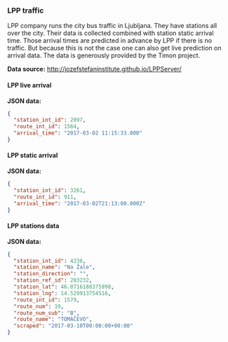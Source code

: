 ### LPP traffic

LPP company runs the city bus traffic in Ljubljana. They have stations 
all over the city. Their data is collected combined with station static 
arrival time. Those arrival times are predicted in advance by LPP if 
there is no traffic. But because this is not the case one can also get 
live prediction on arrival data. The data is generously provided by the 
Timon project.

**Data source:** 
http://jozefstefaninstitute.github.io/LPPServer/

#### LPP live arrival 

**JSON data:**
```json
{
  "station_int_id": 2097,
  "route_int_id": 1564,
  "arrival_time": "2017-03-02 11:15:33.000"
}
```


#### LPP static arrival

**JSON data:**
```json
{
  "station_int_id": 3261,
  "route_int_id": 911,
  "arrival_time": "2017-03-02T21:13:00.000Z"
}
```


#### LPP stations data 

**JSON data:**
```json
{
  "station_int_id": 4236,
  "station_name": "Na Žale",
  "station_direction": "",
  "station_ref_id": 203232,
  "station_lat": 46.0716188375998,
  "station_lng": 14.529913754516,
  "route_int_id": 1579,
  "route_num": 19,
  "route_num_sub": "B",
  "route_name": "TOMAČEVO",
  "scraped": "2017-03-10T00:00:00+00:00"
}
```
